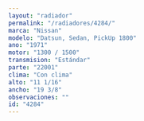 ```yaml
---
layout: "radiador"
permalink: "/radiadores/4284/"
marca: "Nissan"
modelo: "Datsun, Sedan, PickUp 1800"
ano: "1971"
motor: "1300 / 1500"
transmision: "Estándar"
parte: "22001"
clima: "Con clima"
alto: "11 1/16"
ancho: "19 3/8"
observaciones: ""
id: "4284"
---
```



